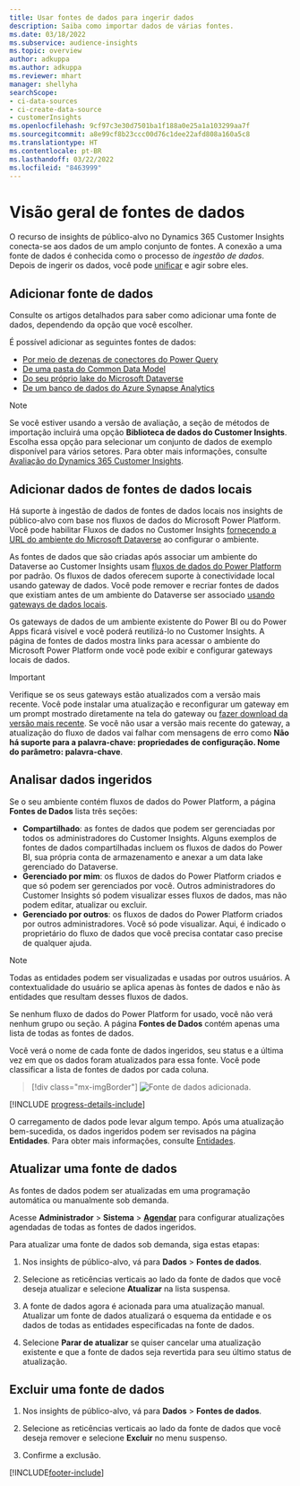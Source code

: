 ```yaml
---
title: Usar fontes de dados para ingerir dados
description: Saiba como importar dados de várias fontes.
ms.date: 03/18/2022
ms.subservice: audience-insights
ms.topic: overview
author: adkuppa
ms.author: adkuppa
ms.reviewer: mhart
manager: shellyha
searchScope:
- ci-data-sources
- ci-create-data-source
- customerInsights
ms.openlocfilehash: 9cf97c3e30d7501ba1f188a0e25a1a103299aa7f
ms.sourcegitcommit: a8e99cf8b23ccc00d76c1dee22afd808a160a5c8
ms.translationtype: HT
ms.contentlocale: pt-BR
ms.lasthandoff: 03/22/2022
ms.locfileid: "8463999"
---
```

# <a name="data-sources-overview"></a>Visão geral de fontes de dados



O recurso de insights de público-alvo no Dynamics 365 Customer Insights conecta-se aos dados de um amplo conjunto de fontes. A conexão a uma fonte de dados é conhecida como o processo de *ingestão de dados*. Depois de ingerir os dados, você pode [unificar](data-unification.md) e agir sobre eles.

## <a name="add-a-data-source"></a>Adicionar fonte de dados

Consulte os artigos detalhados para saber como adicionar uma fonte de dados, dependendo da opção que você escolher.

É possível adicionar as seguintes fontes de dados:

- [Por meio de dezenas de conectores do Power Query](connect-power-query.md)
- [De uma pasta do Common Data Model](connect-common-data-model.md)
- [Do seu próprio lake do Microsoft Dataverse](connect-dataverse-managed-lake.md)
- [De um banco de dados do Azure Synapse Analytics](connect-synapse.md)

> [!NOTE]
> Se você estiver usando a versão de avaliação, a seção de métodos de importação incluirá uma opção **Biblioteca de dados do Customer Insights**. Escolha essa opção para selecionar um conjunto de dados de exemplo disponível para vários setores. Para obter mais informações, consulte [Avaliação do Dynamics 365 Customer Insights](../trial-signup.md).

## <a name="add-data-from-on-premises-data-sources"></a>Adicionar dados de fontes de dados locais

Há suporte à ingestão de dados de fontes de dados locais nos insights de público-alvo com base nos fluxos de dados do Microsoft Power Platform. Você pode habilitar Fluxos de dados no Customer Insights [fornecendo a URL do ambiente do Microsoft Dataverse](create-environment.md) ao configurar o ambiente.

As fontes de dados que são criadas após associar um ambiente do Dataverse ao Customer Insights usam [fluxos de dados do Power Platform](/power-query/dataflows/overview-dataflows-across-power-platform-dynamics-365) por padrão. Os fluxos de dados oferecem suporte à conectividade local usando gateway de dados. Você pode remover e recriar fontes de dados que existiam antes de um ambiente do Dataverse ser associado [usando gateways de dados locais](/data-integration/gateway/service-gateway-app).

Os gateways de dados de um ambiente existente do Power BI ou do Power Apps ficará visível e você poderá reutilizá-lo no Customer Insights. A página de fontes de dados mostra links para acessar o ambiente do Microsoft Power Platform onde você pode exibir e configurar gateways locais de dados.

> [!IMPORTANT]
> Verifique se os seus gateways estão atualizados com a versão mais recente. Você pode instalar uma atualização e reconfigurar um gateway em um prompt mostrado diretamente na tela do gateway ou [fazer download da versão mais recente](https://powerapps.microsoft.com/downloads/). Se você não usar a versão mais recente do gateway, a atualização do fluxo de dados vai falhar com mensagens de erro como **Não há suporte para a palavra-chave: propriedades de configuração. Nome do parâmetro: palavra-chave**.

## <a name="review-ingested-data"></a>Analisar dados ingeridos
Se o seu ambiente contém fluxos de dados do Power Platform, a página **Fontes de Dados** lista três seções: 
- **Compartilhado**: as fontes de dados que podem ser gerenciadas por todos os administradores do Customer Insights. Alguns exemplos de fontes de dados compartilhadas incluem os fluxos de dados do Power BI, sua própria conta de armazenamento e anexar a um data lake gerenciado do Dataverse.
- **Gerenciado por mim**: os fluxos de dados do Power Platform criados e que só podem ser gerenciados por você. Outros administradores do Customer Insights só podem visualizar esses fluxos de dados, mas não podem editar, atualizar ou excluir.
- **Gerenciado por outros**: os fluxos de dados do Power Platform criados por outros administradores. Você só pode visualizar. Aqui, é indicado o proprietário do fluxo de dados que você precisa contatar caso precise de qualquer ajuda.
> [!NOTE]
> Todas as entidades podem ser visualizadas e usadas por outros usuários. A contextualidade do usuário se aplica apenas às fontes de dados e não às entidades que resultam desses fluxos de dados.

Se nenhum fluxo de dados do Power Platform for usado, você não verá nenhum grupo ou seção. A página **Fontes de Dados** contém apenas uma lista de todas as fontes de dados.

Você verá o nome de cada fonte de dados ingeridos, seu status e a última vez em que os dados foram atualizados para essa fonte. Você pode classificar a lista de fontes de dados por cada coluna.

> [!div class="mx-imgBorder"]
> ![Fonte de dados adicionada.](media/configure-data-datasource-added.png "Fonte de dados adicionada")

[!INCLUDE [progress-details-include](../includes/progress-details-pane.md)]

O carregamento de dados pode levar algum tempo. Após uma atualização bem-sucedida, os dados ingeridos podem ser revisados na página **Entidades**. Para obter mais informações, consulte [Entidades](entities.md).

## <a name="refresh-a-data-source"></a>Atualizar uma fonte de dados

As fontes de dados podem ser atualizadas em uma programação automática ou manualmente sob demanda. 

Acesse **Administrador** > **Sistema** > [**Agendar**](system.md#schedule-tab) para configurar atualizações agendadas de todas as fontes de dados ingeridos.

Para atualizar uma fonte de dados sob demanda, siga estas etapas:

1. Nos insights de público-alvo, vá para **Dados** > **Fontes de dados**.

2. Selecione as reticências verticais ao lado da fonte de dados que você deseja atualizar e selecione **Atualizar** na lista suspensa.

3. A fonte de dados agora é acionada para uma atualização manual. Atualizar um fonte de dados atualizará o esquema da entidade e os dados de todas as entidades especificadas na fonte de dados.

4. Selecione **Parar de atualizar** se quiser cancelar uma atualização existente e que a fonte de dados seja revertida para seu último status de atualização.

## <a name="delete-a-data-source"></a>Excluir uma fonte de dados

1. Nos insights de público-alvo, vá para **Dados** > **Fontes de dados**.

2. Selecione as reticências verticais ao lado da fonte de dados que você deseja remover e selecione **Excluir** no menu suspenso.

3. Confirme a exclusão.


[!INCLUDE[footer-include](../includes/footer-banner.md)]
